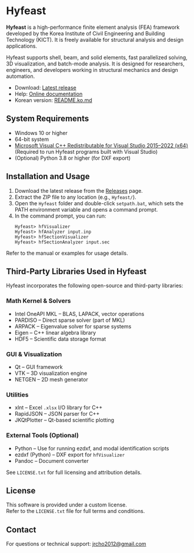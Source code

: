 # Hyfeast

**Hyfeast** is a high-performance finite element analysis (FEA) framework developed by the Korea Institute of Civil Engineering and Building Technology (KICT).  It is freely available for structural analysis and design applications. 

Hyfeast supports shell, beam, and solid elements, fast parallelized solving, 3D visualization, and batch-mode analysis. It is designed for researchers, engineers, and developers working in structural mechanics and design automation.

- Download: [Latest release](https://github.com/jrcho/Hyfeast/releases/latest)  
- Help: [Online documentation](https://jrcho.github.io/Hyfeast/index.html)  
- Korean version: [README.ko.md](./README.ko.md)

## System Requirements

- Windows 10 or higher
- 64-bit system
- [Microsoft Visual C++ Redistributable for Visual Studio 2015–2022 (x64)](https://learn.microsoft.com/en-us/cpp/windows/latest-supported-vc-redist)  
  (Required to run Hyfeast programs built with Visual Studio)
- (Optional) Python 3.8 or higher (for DXF export)

## Installation and Usage

1. Download the latest release from the [Releases](https://github.com/jrcho/Hyfeast/releases/latest) page.
2. Extract the ZIP file to any location (e.g., `Hyfeast/`).
3. Open the `Hyfeast` folder and double-click `setpath.bat`, which sets the PATH environment variable and opens a command prompt.
4. In the command prompt, you can run:
   ```
   Hyfeast> hfVisualizer
   Hyfeast> hfAnalyzer input.inp
   Hyfeast> hfSectionVisualizer
   Hyfeast> hfSectionAnalyzer input.sec
   ```

Refer to the manual or examples for usage details.

## Third-Party Libraries Used in Hyfeast

Hyfeast incorporates the following open-source and third-party libraries:

### Math Kernel & Solvers

- Intel OneAPI MKL – BLAS, LAPACK, vector operations  
- PARDISO – Direct sparse solver (part of MKL)  
- ARPACK – Eigenvalue solver for sparse systems  
- Eigen – C++ linear algebra library  
- HDF5 – Scientific data storage format

### GUI & Visualization

- Qt – GUI framework  
- VTK – 3D visualization engine  
- NETGEN – 2D mesh generator

### Utilities

- xlnt – Excel `.xlsx` I/O library for C++  
- RapidJSON – JSON parser for C++  
- JKQtPlotter – Qt-based scientific plotting

### External Tools (Optional)

- Python – Use for running ezdxf, and modal identification scripts
- ezdxf (Python) – DXF export for `hfVisualizer`
- Pandoc – Document converter  



See `LICENSE.txt` for full licensing and attribution details.


## License

This software is provided under a custom license.  
Refer to the `LICENSE.txt` file for full terms and conditions.



## Contact

For questions or technical support: jrcho2012@gmail.com
